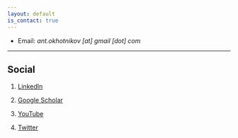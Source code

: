 ```yaml
---
layout: default
is_contact: true
---
```


* Email: *ant.okhotnikov [at] gmail [dot] com*


---


## Social

1. [LinkedIn](https://www.linkedin.com/in/anton-okhotnikov/)

2. [Google Scholar](https://scholar.google.com/citations?user=tAvtYTMAAAAJ&hl=en)

3. [YouTube](https://www.youtube.com/@antonokhotnikov)

4. [Twitter](https://x.com/antonioperfecto)
